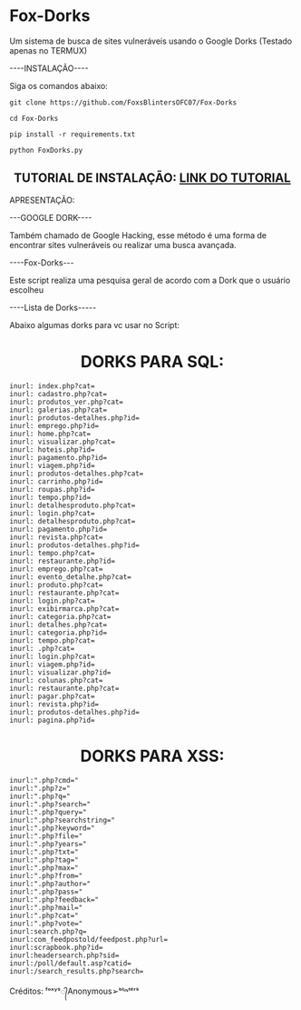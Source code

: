 # Fox-Dorks
Um sistema de busca de sites vulneráveis usando o Google Dorks (Testado apenas no TERMUX)

----INSTALAÇÃO----

Siga os comandos abaixo: 
```
git clone https://github.com/FoxsBlintersOFC07/Fox-Dorks

cd Fox-Dorks

pip install -r requirements.txt

python FoxDorks.py
```
<h2 align="center">TUTORIAL DE INSTALAÇÃO: <a href='https://youtu.be/cvOQA_SLPyU' target='_blank'>LINK DO TUTORIAL</a></h2>

APRESENTAÇÃO:

---GOOGLE DORK----

Também chamado de Google Hacking, esse método é uma forma de encontrar sites vulneráveis ou realizar uma busca avançada.


----Fox-Dorks---

Este script realiza uma pesquisa geral de acordo com a Dork que o usuário escolheu



----Lista de Dorks-----

Abaixo algumas dorks para vc usar no Script:

<h1 align="center">DORKS PARA SQL:</h1> 

```
inurl: index.php?cat=
inurl: cadastro.php?cat=
inurl: produtos_ver.php?cat=
inurl: galerias.php?cat=
inurl: produtos-detalhes.php?id=
inurl: emprego.php?id=
inurl: home.php?cat=
inurl: visualizar.php?cat=
inurl: hoteis.php?id=
inurl: pagamento.php?id=
inurl: viagem.php?id=
inurl: produtos-detalhes.php?cat=
inurl: carrinho.php?id=
inurl: roupas.php?id=
inurl: tempo.php?id=
inurl: detalhesproduto.php?cat=
inurl: login.php?cat=
inurl: detalhesproduto.php?cat=
inurl: pagamento.php?id=
inurl: revista.php?cat=
inurl: produtos-detalhes.php?id=
inurl: tempo.php?cat=
inurl: restaurante.php?id=
inurl: emprego.php?cat=
inurl: evento_detalhe.php?cat=
inurl: produto.php?cat=
inurl: restaurante.php?cat=
inurl: login.php?cat=
inurl: exibirmarca.php?cat=
inurl: categoria.php?cat=
inurl: detalhes.php?cat=
inurl: categoria.php?id=
inurl: tempo.php?cat=
inurl: .php?cat=
inurl: login.php?cat=
inurl: viagem.php?id=
inurl: visualizar.php?id=
inurl: colunas.php?cat=
inurl: restaurante.php?cat=
inurl: pagar.php?cat=
inurl: revista.php?id=
inurl: produtos-detalhes.php?id=
inurl: pagina.php?id=
```

<h1 align="center">DORKS PARA XSS:</h1>

```
inurl:".php?cmd="
inurl:".php?z="
inurl:".php?q="
inurl:".php?search="
inurl:".php?query="
inurl:".php?searchst­ring="
inurl:".php?keyword=­"
inurl:".php?file="
inurl:".php?years="
inurl:".php?txt="
inurl:".php?tag="
inurl:".php?max="
inurl:".php?from="
inurl:".php?author="
inurl:".php?pass="
inurl:".php?feedback­="
inurl:".php?mail="
inurl:".php?cat="
inurl:".php?vote="
inurl:search.php?q=
inurl:com_feedpostol­d/feedpost.php?url=
inurl:scrapbook.php?­id=
inurl:headersearch.p­hp?sid=
inurl:/poll/­default.asp?catid=
inurl:/­search_results.php?se­arch=
```
Créditos: ᶠᵒˣʸˢ᭄Anonymous➢ᵇˡᶤᶰᵗᵉʳˢ
